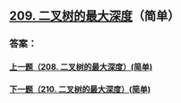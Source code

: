 ## [209. 二叉树的最大深度](https://leetcode-cn.com/problems/merge-two-sorted-lists/)（简单）





### 答案：



#### [上一题（208. 二叉树的最大深度）(简单)](https://github.com/sdwwld/leetCode/blob/master/src/main/java/com/wld/java/leetcode/leetCode0208.md)

#### [下一题（210. 二叉树的最大深度）(简单)](https://github.com/sdwwld/leetCode/blob/master/src/main/java/com/wld/java/leetcode/leetCode0210.md)